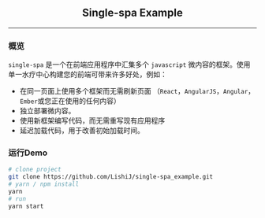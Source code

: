 <h2 style="text-align: center">Single-spa Example</h2>

---

### 概览

`single-spa` 是一个在前端应用程序中汇集多个 `javascript` 微内容的框架。使用单一水疗中心构建您的前端可带来许多好处，例如：

- 在同一页面上使用多个框架而无需刷新页面 （`React`，`AngularJS`，`Angular`，`Ember`或您正在使用的任何内容）
- 独立部署微内容。
- 使用新框架编写代码，而无需重写现有应用程序
- 延迟加载代码，用于改善初始加载时间。

### 运行Demo

``` sh
# clone project
git clone https://github.com/LishiJ/single-spa_example.git
# yarn / npm install
yarn
# run
yarn start
```